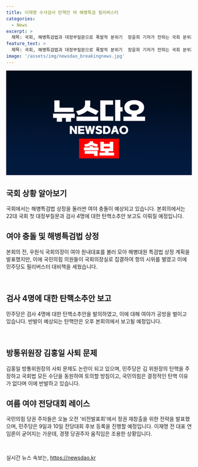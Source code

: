 ```yaml
---
title: 이재명 수사검사 탄핵안 여 해병특검 필리버스터
categories:
  - News
excerpt: >
  제목: 국회, 해병특검법과 대정부질문으로 폭발적 분위기  장윤희 기자가 전하는 국회 분위기는 여야 충돌이 극에 달해, 본회의를 앞둔 압축된 상황이다. 특히 해병특검법 상정을 둘러싼 논란이 고조되고 있으며, 미리 추첨된 순서에 따라 국민의힘 당권 주자들의 비전발표회 레이스가 한창이다. 오는 대정부질문과 배제된 검사 4명에 대한 탄핵안 보고가 예정되어 있어 국회의 분위기는 뜨겁다.
feature_text: >
  제목: 국회, 해병특검법과 대정부질문으로 폭발적 분위기  장윤희 기자가 전하는 국회 분위기는 여야 충돌이 극에 달해, 본회의를 앞둔 압축된 상황이다. 특히 해병특검법 상정을 둘러싼 논란이 고조되고 있으며, 미리 추첨된 순서에 따라 국민의힘 당권 주자들의 비전발표회 레이스가 한창이다. 오는 대정부질문과 배제된 검사 4명에 대한 탄핵안 보고가 예정되어 있어 국회의 분위기는 뜨겁다.
image: '/assets/img/newsdao_breakingnews.jpg'
---
```


<p><img src="/assets/img/newsdao_breakingnews.jpg" alt="implanttips 속보" /></p>

<h2 data-ke-size="size26">국회 상황 알아보기</h2>

<p>국회에서는 해병특검법 상정을 둘러싼 여야 충돌이 예상되고 있습니다. 본회의에서는 22대 국회 첫 대정부질문과 검사 4명에 대한 탄핵소추안 보고도 이뤄질 예정입니다.</p>

<h2 data-ke-size="size26">여야 충돌 및 해병특검법 상정</h2>

<p data-ke-size="size16">본회의 전, 우원식 국회의장이 여야 원내대표를 불러 모아 해병대원 특검법 상정 계획을 발표했지만, 이에 국민의힘 의원들이 국회의장실로 집결하여 항의 시위를 벌였고 이에 민주당도 필리버스터 대비책을 세웠습니다.</p>

<p data-ke-size="size16">&nbsp;</p>

<h2 data-ke-size="size26">검사 4명에 대한 탄핵소추안 보고</h2>

<p data-ke-size="size16">민주당은 검사 4명에 대한 탄핵소추안을 발의하였고, 이에 대해 여야가 공방을 벌이고 있습니다. 반발이 예상되는 탄핵안은 오후 본회의에서 보고될 예정입니다.</p>

<p data-ke-size="size16">&nbsp;</p>

<h2 data-ke-size="size26">방통위원장 김홍일 사퇴 문제</h2>

<p data-ke-size="size16">김홍일 방통위원장의 사퇴 문제도 논란이 되고 있으며, 민주당은 김 위원장의 탄핵을 주장하고 국회법 모든 수단을 동원하여 토의할 방침이고, 국민의힘은 결정적인 탄핵 이유가 없다며 이에 반발하고 있습니다.</p>

<h2 data-ke-size="size26">여름 여야 전당대회 레이스</h2>

<p data-ke-size="size16">국민의힘 당권 주자들은 오늘 오전 '비전발표회'에서 정권 재창출을 위한 전략을 발표했으며, 민주당은 9일과 10일 전당대회 후보 등록을 진행할 예정입니다. 이재명 전 대표 연임론이 굳어지는 가운데, 경쟁 당권주자 움직임은 조용한 상황입니다.</p>

<p data-ke-size="size16">&nbsp;</p>
실시간 뉴스 속보는, <a href="https://newsdao.kr" rel="dofollow">https://newsdao.kr</a>


